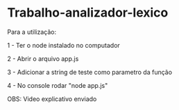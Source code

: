 # Trabalho-analizador-lexico

Para a utilização: 

 1 - Ter o node instalado no computador
 
 2 - Abrir o arquivo app.js
 
 3 - Adicionar a string de teste como parametro da função

 4 - No console rodar "node app.js"
 
 OBS: Video explicativo enviado
